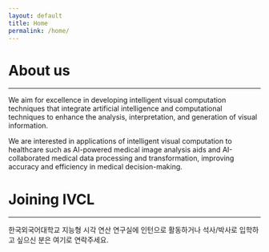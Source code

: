 ```yaml
---
layout: default
title: Home
permalink: /home/
---
```


# About us
---

We aim for excellence in developing intelligent visual computation techniques that integrate artificial intelligence and computational techniques to enhance the analysis, interpretation, and generation of visual information.

We are interested in applications of intelligent visual computation to healthcare such as AI-powered medical image analysis aids and AI-collaborated medical data processing and transformation, improving accuracy and efficiency in medical decision-making.




# Joining IVCL
---

한국외국어대학교 지능형 시각 연산 연구실에 인턴으로 활동하거나 석사/박사로 입학하고 싶으신 분은 여기로 연락주세요.
